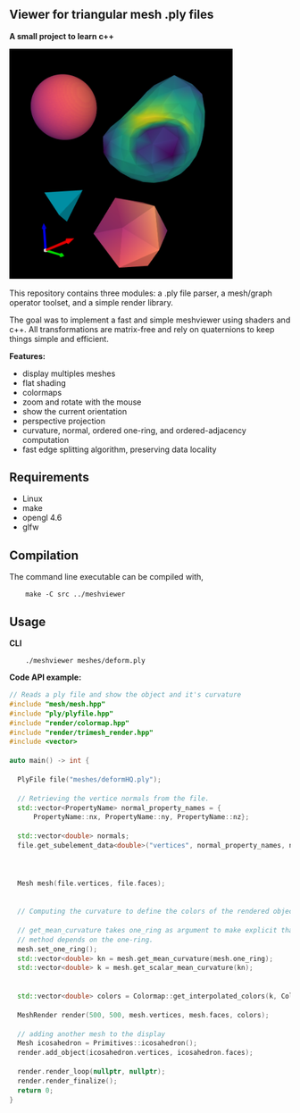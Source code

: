 ## Viewer for triangular mesh .ply files
__A small project to learn c++__

<img src="example.png" alt="example" width="400"/>

This repository contains three modules: a .ply file parser,
a mesh/graph operator toolset, and a simple render library.

The goal was to implement a fast and simple meshviewer using shaders and c++.
All transformations are matrix-free and rely on quaternions to keep things simple and efficient.

__Features:__
- display multiples meshes
- flat shading
- colormaps
- zoom and rotate with the mouse
- show the current orientation
- perspective projection
- curvature, normal, ordered one-ring, and ordered-adjacency computation
- fast edge splitting algorithm, preserving data locality


## Requirements
- Linux
- make
- opengl 4.6
- glfw

## Compilation
The command line executable can be compiled with,

        make -C src ../meshviewer

## Usage
__CLI__

        ./meshviewer meshes/deform.ply

__Code API example:__

```cpp
// Reads a ply file and show the object and it's curvature
#include "mesh/mesh.hpp"
#include "ply/plyfile.hpp"
#include "render/colormap.hpp"
#include "render/trimesh_render.hpp"
#include <vector>

auto main() -> int {

  PlyFile file("meshes/deformHQ.ply");

  // Retrieving the vertice normals from the file.
  std::vector<PropertyName> normal_property_names = {
      PropertyName::nx, PropertyName::ny, PropertyName::nz};

  std::vector<double> normals;
  file.get_subelement_data<double>("vertices", normal_property_names, normals);



  Mesh mesh(file.vertices, file.faces);


  // Computing the curvature to define the colors of the rendered object.

  // get_mean_curvature takes one_ring as argument to make explicit that the
  // method depends on the one-ring.
  mesh.set_one_ring();
  std::vector<double> kn = mesh.get_mean_curvature(mesh.one_ring);
  std::vector<double> k = mesh.get_scalar_mean_curvature(kn);


  std::vector<double> colors = Colormap::get_interpolated_colors(k, Colormap::INFERNO);

  MeshRender render(500, 500, mesh.vertices, mesh.faces, colors);

  // adding another mesh to the display
  Mesh icosahedron = Primitives::icosahedron();
  render.add_object(icosahedron.vertices, icosahedron.faces);

  render.render_loop(nullptr, nullptr);
  render.render_finalize();
  return 0;
}
```
